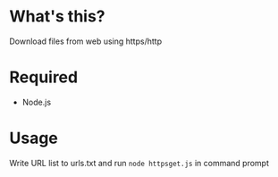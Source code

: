 # What's this?

Download files from web using https/http

# Required

 - Node.js  

# Usage

Write URL list to urls.txt and run `node httpsget.js` in command prompt  
